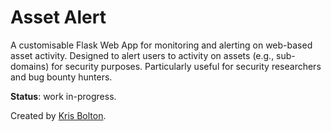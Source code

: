 # Asset Alert

A customisable Flask Web App for monitoring and alerting on web-based asset activity. Designed to alert users to activity on assets (e.g., sub-domains) for security purposes. Particularly useful for security researchers and bug bounty hunters.

**Status**: work in-progress.

Created by [Kris Bolton](https://twitter.com/krisbolton).
